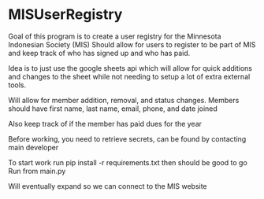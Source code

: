 # MISUserRegistry

Goal of this program is to create a user registry for the Minnesota Indonesian Society (MIS)
Should allow for users to register to be part of MIS and keep track of who has signed up and who has paid.

Idea is to just use the google sheets api which will allow for quick additions and changes to the sheet while not needing to setup a lot of extra external tools.

Will allow for member addition, removal, and status changes.
Members should have first name, last name, email, phone, and date joined

Also keep track of if the member has paid dues for the year

Before working, you need to retrieve secrets, can be found by contacting main developer

To start work run 
    pip install -r requirements.txt
then should be good to go 
Run from main.py 

Will eventually expand so we can connect to the MIS website
